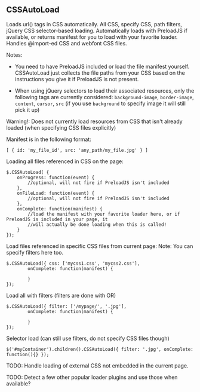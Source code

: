 CSSAutoLoad
---

Loads url() tags in CSS automatically. All CSS, specify CSS, path filters, jQuery CSS selector-based loading. 
Automatically loads with PreloadJS if available, or returns manifest for you to load with your favorite loader. 
Handles @import-ed CSS and webfont CSS files.

Notes: 

* You need to have PreloadJS included or load the file manifest yourself. CSSAutoLoad just collects the file paths
from your CSS based on the instructions you give it if PreloadJS is not present.

* When using jQuery selectors to load their associated resources, only the following tags are currently considered:
    `background-image`, `border-image`, `content`, `cursor`, `src` (if you use `background` to specify image it will 
    still pick it up)

Warning!: Does not currently load resources from CSS that isn't already loaded (when specifying CSS files explicitly)

Manifest is in the following format:

	[ { id: 'my_file_id', src: 'any_path/my_file.jpg' } ]


Loading all files referenced in CSS on the page:

	$.CSSAutoLoad( { 
		onProgress: function(event) {
			//optional, will not fire if PreloadJS isn't included
		},		
		onFileLoad: function(event) {
			//optional, will not fire if PreloadJS isn't included
		},		
		onComplete: function(manifest) {
			//load the manifest with your favorite loader here, or if PreloadJS is included in your page, it
			//will actually be done loading when this is called!
		} 
	});
	
Load files referenced in specific CSS files from current page:
Note: You can specify filters here too.

	$.CSSAutoLoad({ css: ['mycss1.css', 'mycss2.css'], 
			onComplete: function(manifest) {
					
			} 
	});
	
Load all with filters (filters are done with OR)
	
	$.CSSAutoLoad({ filter: ['/mypage/', '.jpg'], 
			onComplete: function(manifest) {
	
			}
	});
	
Selector load (can still use filters, do not specify CSS files though)

	$('#myContainer').children().CSSAutoLoad({ filter: '.jpg', onComplete: function(){} });
	
	
TODO: Handle loading of external CSS not embedded in the current page.

TODO: Detect a few other popular loader plugins and use those when available?
	
	
